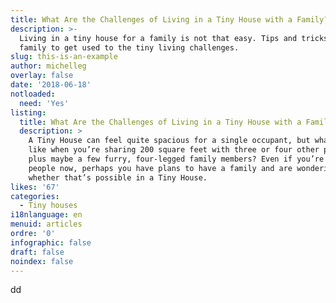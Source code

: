 ```yaml
---
title: What Are the Challenges of Living in a Tiny House with a Family?
description: >-
  Living in a tiny house for a family is not that easy. Tips and tricks for a
  family to get used to the tiny living challenges. 
slug: this-is-an-example
author: michelleg
overlay: false
date: '2018-06-18'
notloaded:
  need: 'Yes'
listing:
  title: What Are the Challenges of Living in a Tiny House with a Family?
  description: >
    A Tiny House can feel quite spacious for a single occupant, but what is it
    like when you’re sharing 200 square feet with three or four other people…
    plus maybe a few furry, four-legged family members? Even if you’re just two
    people now, perhaps you have plans to have a family and are wondering
    whether that’s possible in a Tiny House.
likes: '67'
categories:
  - Tiny houses
i18nlanguage: en
menuid: articles
ordre: '0'
infographic: false
draft: false
noindex: false
---
```

dd
